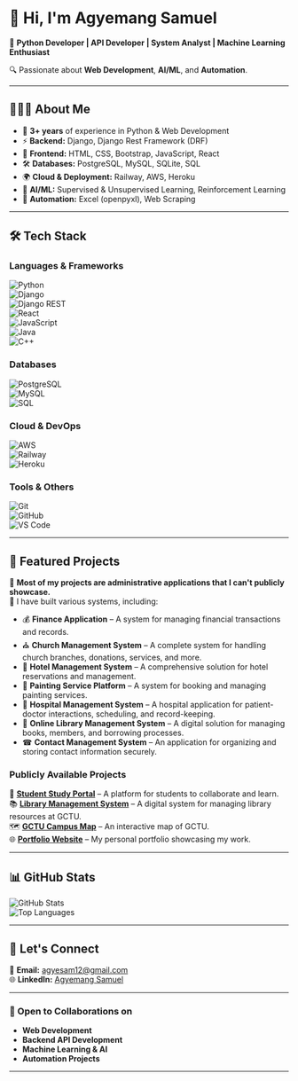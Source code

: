 # 👋 Hi, I'm Agyemang Samuel

🚀 **Python Developer | API Developer | System Analyst | Machine Learning Enthusiast**  

🔍 Passionate about **Web Development**, **AI/ML**, and **Automation**.

---

## 👨🏽‍💻 About Me  
- 🎯 **3+ years** of experience in Python & Web Development  
- ⚡ **Backend:** Django, Django Rest Framework (DRF)  
- 🎨 **Frontend:** HTML, CSS, Bootstrap, JavaScript, React  
- 🛠️ **Databases:** PostgreSQL, MySQL, SQLite, SQL  
- 🌍 **Cloud & Deployment:** Railway, AWS, Heroku  
- 🤖 **AI/ML:** Supervised & Unsupervised Learning, Reinforcement Learning  
- 🔄 **Automation:** Excel (openpyxl), Web Scraping  

---

## 🛠 Tech Stack  

### **Languages & Frameworks**  
![Python](https://img.shields.io/badge/-Python-3776AB?style=for-the-badge&logo=python&logoColor=white)  
![Django](https://img.shields.io/badge/-Django-092E20?style=for-the-badge&logo=django&logoColor=white)  
![Django REST](https://img.shields.io/badge/-Django%20Rest%20Framework-ff1709?style=for-the-badge&logo=django&logoColor=white)  
![React](https://img.shields.io/badge/-React-61DAFB?style=for-the-badge&logo=react&logoColor=white)  
![JavaScript](https://img.shields.io/badge/-JavaScript-F7DF1E?style=for-the-badge&logo=javascript&logoColor=black)  
![Java](https://img.shields.io/badge/-Java-007396?style=for-the-badge&logo=java&logoColor=white)  
![C++](https://img.shields.io/badge/-C++-00599C?style=for-the-badge&logo=c%2B%2B&logoColor=white)  

### **Databases**  
![PostgreSQL](https://img.shields.io/badge/-PostgreSQL-4169E1?style=for-the-badge&logo=postgresql&logoColor=white)  
![MySQL](https://img.shields.io/badge/-MySQL-4479A1?style=for-the-badge&logo=mysql&logoColor=white)  
![SQL](https://img.shields.io/badge/-SQL-CC2927?style=for-the-badge&logo=microsoft-sql-server&logoColor=white)  

### **Cloud & DevOps**  
![AWS](https://img.shields.io/badge/-AWS-232F3E?style=for-the-badge&logo=amazon-aws&logoColor=white)  
![Railway](https://img.shields.io/badge/-Railway-12100E?style=for-the-badge&logo=railway&logoColor=white)  
![Heroku](https://img.shields.io/badge/-Heroku-430098?style=for-the-badge&logo=heroku&logoColor=white)  

### **Tools & Others**  
![Git](https://img.shields.io/badge/-Git-F05032?style=for-the-badge&logo=git&logoColor=white)  
![GitHub](https://img.shields.io/badge/-GitHub-181717?style=for-the-badge&logo=github&logoColor=white)  
![VS Code](https://img.shields.io/badge/-VS%20Code-007ACC?style=for-the-badge&logo=visual-studio-code&logoColor=white)  

---

## 📌 Featured Projects  

🔹 **Most of my projects are administrative applications that I can't publicly showcase.**  
🔹 I have built various systems, including:  
- 💰 **Finance Application** – A system for managing financial transactions and records.  
- ⛪ **Church Management System** – A complete system for handling church branches, donations, services, and more.  
- 🏨 **Hotel Management System** – A comprehensive solution for hotel reservations and management.  
- 🎨 **Painting Service Platform** – A system for booking and managing painting services.  
- 🏥 **Hospital Management System** – A hospital application for patient-doctor interactions, scheduling, and record-keeping.  
- 📖 **Online Library Management System** – A digital solution for managing books, members, and borrowing processes.  
- ☎ **Contact Management System** – An application for organizing and storing contact information securely.  

### **Publicly Available Projects**  
🚀 **[Student Study Portal](https://student-study-portal-agyemangsamuel.up.railway.app)** – A platform for students to collaborate and learn.  
📚 **[Library Management System](https://lms-sammykeys-groupsix-afi-955a05c27bea.herokuapp.com/signin/?next=/)** – A digital system for managing library resources at GCTU.  
🗺 **[GCTU Campus Map](https://agyesam12.github.io/sneakout-sammykeys/)** – An interactive map of GCTU.  
🌐 **[Portfolio Website](https://agyesam12.github.io/portfolio/)** – My personal portfolio showcasing my work.  

---

## 📊 GitHub Stats  

![GitHub Stats](https://github-readme-stats.vercel.app/api?username=agyesam12&show_icons=true&theme=algolia)  
![Top Languages](https://github-readme-stats.vercel.app/api/top-langs/?username=agyesam12&layout=compact&theme=algolia)  

---

## 💼 Let's Connect  
📧 **Email:** agyesam12@gmail.com  
🌐 **LinkedIn:** [Agyemang Samuel](https://www.linkedin.com/in/agyemang-samuel-0b9b8b334)  

---

### 🚀 Open to Collaborations on  
- **Web Development**  
- **Backend API Development**  
- **Machine Learning & AI**  
- **Automation Projects**  

---


